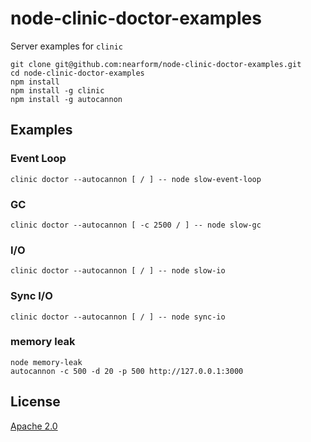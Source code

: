# node-clinic-doctor-examples

Server examples for `clinic`

```
git clone git@github.com:nearform/node-clinic-doctor-examples.git
cd node-clinic-doctor-examples
npm install
npm install -g clinic
npm install -g autocannon
```

## Examples

### Event Loop

```
clinic doctor --autocannon [ / ] -- node slow-event-loop
```

### GC

```
clinic doctor --autocannon [ -c 2500 / ] -- node slow-gc
```

### I/O

```
clinic doctor --autocannon [ / ] -- node slow-io
```

### Sync I/O

```
clinic doctor --autocannon [ / ] -- node sync-io
```

### memory leak

```
node memory-leak
autocannon -c 500 -d 20 -p 500 http://127.0.0.1:3000
```

## License

[Apache 2.0](<https://tldrlegal.com/license/apache-license-2.0-(apache-2.0)>)
